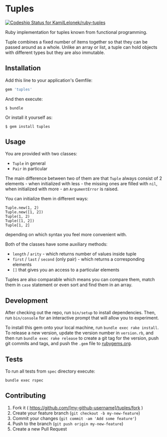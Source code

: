 # Tuples

[ ![Codeship Status for KamilLelonek/ruby-tuples](https://codeship.com/projects/c82b3680-e2e1-0132-cc6e-76e3d81118b5/status?branch=master)](https://codeship.com/projects/81591)

Ruby implementation for tuples known from functional programming.

Tuple combines a fixed number of items together so that they can be passed around as a whole. Unlike an array or list, a tuple can hold objects with different types but they are also immutable.

## Installation

Add this line to your application's Gemfile:

```ruby
gem 'tuples'
```

And then execute:

    $ bundle

Or install it yourself as:

    $ gem install tuples

## Usage

You are provided with two classes:

  - `Tuple` in general
  - `Pair` in particular

The main difference between two of them are that `Tuple` always consist of 2 elements - when initialized with less - the missing ones are filled with `nil`, when initialized with more - an `ArgumentError` is raised.

You can initialize them in different ways:

    Tuple.new(1, 2)
    Tuple.new([1, 2])
    Tuple(1, 2)
    Tuple([1, 2])
    Tuple[1, 2]
    
depending on which syntax you feel more convenient with.

Both of the classes have some auxiliary methods:

  - `length` / `arity` - which returns number of values inside tuple
  - `first` / `last` / `second` (only pair) - which returns a corresponding elements
  - `[]` that gives you an access to a particular elements

Tuples are also comparable which means you can compare them, match them in `case` statement or even sort and find them in an array.

## Development

After checking out the repo, run `bin/setup` to install dependencies. Then, run `bin/console` for an interactive prompt that will allow you to experiment.

To install this gem onto your local machine, run `bundle exec rake install`. To release a new version, update the version number in `version.rb`, and then run `bundle exec rake release` to create a git tag for the version, push git commits and tags, and push the `.gem` file to [rubygems.org](https://rubygems.org).

## Tests

To run all tests from `spec` directory execute:

    bundle exec rspec

## Contributing

1. Fork it ( https://github.com/[my-github-username]/tuples/fork )
2. Create your feature branch (`git checkout -b my-new-feature`)
3. Commit your changes (`git commit -am 'Add some feature'`)
4. Push to the branch (`git push origin my-new-feature`)
5. Create a new Pull Request
